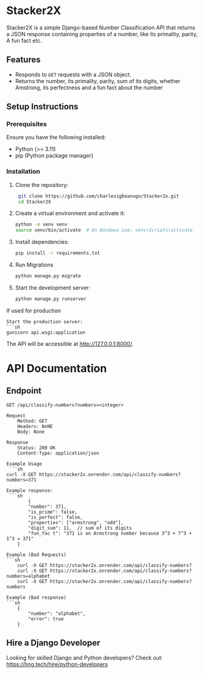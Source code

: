 # Stacker2X
Stacker2X is a simple Django-based Number Classification API that returns a JSON response containing properties of a number, like its primality, parity, A fun fact etc.

## Features
- Responds to `GET` requests with a JSON object.
- Returns the number, its primality, parity, sum of its digits, whether Amstrong, its perfectness and a fun    fact about the number

## Setup Instructions

### Prerequisites
Ensure you have the following installed:
- Python (>= 3.11)
- pip (Python package manager)


### Installation
1. Clone the repository:
   ```sh
    git clone https://github.com/charlesigboanugo/Stacker2x.git
    cd Stacker2X

2. Create a virtual environment and activate it:
    ```sh
    python -m venv venv
    source venv/bin/activate  # On Windows use: venv\Scripts\activate

3. Install dependencies:
    ```sh
    pip install -r requirements.txt

4. Run Migrations
    ```sh
    python manage.py migrate

5. Start the development server:
    ```sh
    python manage.py runserver

If used for production

    Start the production server:
    ```sh
    gunicorn api.wsgi:application

The API will be accessible at http://127.0.0.1:8000/.


# API Documentation

## Endpoint
    GET /api/classify-numbers?numbers=<integer>

    Request
        Method: GET
        Headers: NoNE
        Body: None

    Response
        Status: 200 OK
        Content-Type: application/json

    Example Usage
     ```sh
    curl -X GET https://stacker2x.onrender.com/api/classify-numbers?numbers=371

    Example response:
     ```sh
            {
            "number": 371,
            "is_prime": false,
            "is_perfect": false,
            "properties": ["armstrong", "odd"],
            "digit_sum": 11,  // sum of its digits
            "fun_fac t": "371 is an Armstrong number because 3^3 + 7^3 + 1^3 = 371"
        }
    
    Example (Bad Requests)
    ```sh
        curl -X GET https://stacker2x.onrender.com/api/classify-numbers?
        curl -X GET https://stacker2x.onrender.com/api/classify-numbers?numbers=alphabet
        curl -X GET https://stacker2x.onrender.com/api/classify-numbers?numbers

    Example (Bad response)
    ```sh
        {
            "number": "alphabet",
            "error": true
        }


## Hire a Django Developer
Looking for skilled Django and Python developers? Check out: https://hng.tech/hire/python-developers
